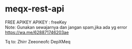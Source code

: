 # meqx-rest-api
FREE APIKEY APIKEY : freeKey  
Note: Gunakan sewajarnya dan jangan spam,jika ada yg error https://wa.me/628871746203ae  

Tq to: Zhirr Zeeoneofc DepXMeq
